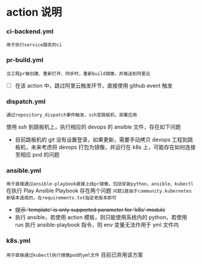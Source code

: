 # action 说明

### ci-backend.yml

`用于执行service服务的ci`

### pr-build.yml

`当工程pr被创建、重新打开、同步时，重新build镜像，并推送到阿里云`

- [ ] 在该 action 中，跳过阿里云触发环节，直接使用 github event 触发

### dispatch.yml

`通过repository_dispatch事件触发，ssh至跳板机，部署应用`

使用 ssh 到跳板机上，执行相应的 devops 的 ansible 文件，存在如下问题

- 目前跳板机的 git 没有设置登录，如果更新，需要手动拷贝 devops 工程到跳板机，未来考虑将 devops 打包为镜像，并运行在 k8s 上，可能存在如何连接至相应 pod 的问题

### ansible.yml

`用于直接通过ansible-playbook直接上线pr镜像，包括安装python、ansible、kubectl`
在执行 Play Ansible Playbook 存在两个问题
`问题1是由于community.kubernetes新版本造成的，在requirements.txt指定老版本即可`

- ~~提示 'template' is only supported parameter for 'k8s' module~~
- 执行 ansible，若使用 action 模板，则只能使用系统内的 python，若使用 run 执行 ansible-playbook 指令，则 env 变量无法作用于 yml 文件内

### k8s.yml

`用于直接通过kubectl执行镜像pod的yml文件`
目前已弃用该方案
